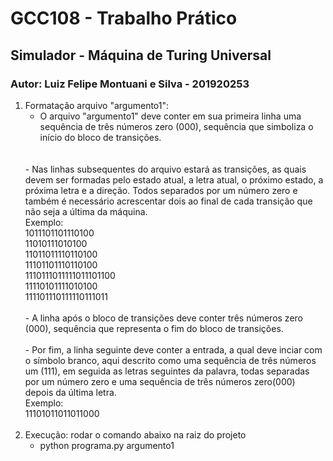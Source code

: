 # GCC108 - Trabalho Prático
## Simulador - Máquina de Turing Universal
### Autor: Luiz Felipe Montuani e Silva - 201920253

1) Formatação arquivo "argumento1":
    - O arquivo "argumento1" deve conter em sua primeira linha uma sequência de três números zero (000), sequência que simboliza o início do bloco de transições.
    <br>
    <br>
    - Nas linhas subsequentes do arquivo estará as transições, as quais devem ser formadas pelo estado atual, a letra atual, o próximo estado, a próxima letra e a direção. Todos separados por um número zero e também é necessário acrescentar dois ao final de cada transição que não seja a última da máquina.<br>
    Exemplo: <br>
        1011101101110100 <br>
        11010111010100 <br>
        11011011110110100 <br>
        11101101110110100 <br>
        1110111011111011101100 <br>
        11110101111010100 <br>
        111101110111110111011 <br><br>
    - A linha após o bloco de transições deve conter três números zero (000), sequência que representa o fim do bloco de transições.
    <br><br>
    - Por fim, a linha seguinte deve conter a entrada, a qual deve inciar com o símbolo branco, aqui descrito como uma sequência de três números um (111), em seguida as letras seguintes da palavra, todas separadas por um número zero e uma sequência de três números zero(000) depois da última letra. <br>
    Exemplo:
    <br>
    11101011011011000
    <br>
    <br>
2) Execução: rodar o comando abaixo na raiz do projeto
    - python programa.py argumento1


